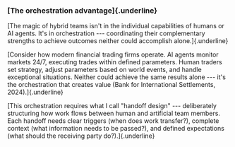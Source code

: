 ### **[The orchestration advantage]{.underline}**

[The magic of hybrid teams isn\'t in the individual capabilities of
humans or AI agents. It\'s in orchestration --- coordinating their
complementary strengths to achieve outcomes neither could accomplish
alone.]{.underline}

[Consider how modern financial trading firms operate. AI agents monitor
markets 24/7, executing trades within defined parameters. Human traders
set strategy, adjust parameters based on world events, and handle
exceptional situations. Neither could achieve the same results alone ---
it\'s the orchestration that creates value (Bank for International
Settlements, 2024).]{.underline}

[This orchestration requires what I call \"handoff design\" ---
deliberately structuring how work flows between human and artificial
team members. Each handoff needs clear triggers (when does work
transfer?), complete context (what information needs to be passed?), and
defined expectations (what should the receiving party do?).]{.underline}